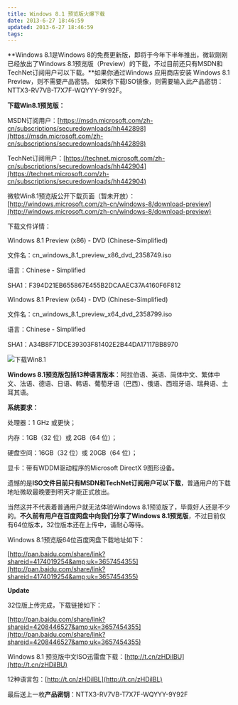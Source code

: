 ```yaml
---
title: Windows 8.1 预览版火爆下载
date: 2013-6-27 18:46:59
updated: 2013-6-27 18:46:59
tags: 
---
```

**Windows 8.1是Windows 8的免费更新版，即将于今年下半年推出，微软刚刚已经放出了Windows 8.1预览版（Preview）的下载，不过目前还只有MSDN和TechNet订阅用户可以下载。**如果你通过Windows 应用商店安装 Windows 8.1 Preview，则不需要产品密钥。 如果你下载ISO镜像，则需要输入此产品密钥：NTTX3-RV7VB-T7X7F-WQYYY-9Y92F。

**下载Win8.1预览版：**

MSDN订阅用户：[https://msdn.microsoft.com/zh-cn/subscriptions/securedownloads/hh442898](https://msdn.microsoft.com/zh-cn/subscriptions/securedownloads/hh442898)

TechNet订阅用户：[https://technet.microsoft.com/zh-cn/subscriptions/securedownloads/hh442904](https://technet.microsoft.com/zh-cn/subscriptions/securedownloads/hh442904)

微软Win8.1预览版公开下载页面（暂未开放）：[http://windows.microsoft.com/zh-cn/windows-8/download-preview](http://windows.microsoft.com/zh-cn/windows-8/download-preview)
<!-- more --> 
下载文件详情：

Windows 8.1 Preview (x86) - DVD (Chinese-Simplified)

文件名：cn_windows_8.1_preview_x86_dvd_2358749.iso

语言：Chinese - Simplified

SHA1：F394D21EB655867E455B2DCAAEC37A4160F6F812

Windows 8.1 Preview (x64) - DVD (Chinese-Simplified)

文件名：cn_windows_8.1_preview_x64_dvd_2358799.iso

语言：Chinese - Simplified

SHA1：A34B8F71DCE39303F81402E2B44DA17117BB8970

![下载Win8.1](http://www.startos.com/uploads/allimg/130627/0Q4354U7-0.png "下载Win8.1")

**Windows 8.1预览版包括13种语言版本**：阿拉伯语、英语、简体中文、繁体中文、法语、德语、日语、韩语、葡萄牙语（巴西）、俄语、西班牙语、瑞典语、土耳其语。

**系统要求：**

处理器：1 GHz 或更快；

内存：1GB（32 位）或 2GB（64 位）；

硬盘空间：16GB（32 位）或 20GB（64 位）；

显卡：带有WDDM驱动程序的Microsoft DirectX 9图形设备。

遗憾的是**ISO文件目前只有MSDN和TechNet订阅用户可以下载**，普通用户的下载地址微软最晚要到明天才能正式放出。

当然这并不代表着普通用户就无法体验Windows 8.1预览版了，毕竟好人还是不少的。**不久前有用户在百度网盘中向我们分享了Windows 8.1预览版**，不过目前仅有64位版本，32位版本还在上传中，请耐心等待。

Windows 8.1预览版64位百度网盘下载地址如下：

[http://pan.baidu.com/share/link?shareid=4174019254&amp;uk=3657454355](http://pan.baidu.com/share/link?shareid=4174019254&amp;uk=3657454355)

**Update**

32位版上传完成，下载链接如下：

[http://pan.baidu.com/share/link?shareid=4208446527&amp;uk=3657454355](http://pan.baidu.com/share/link?shareid=4208446527&amp;uk=3657454355)

Windows 8.1 预览版中文ISO迅雷盘下载：[http://t.cn/zHDilBU](http://t.cn/zHDilBU)

12种语言包：[http://t.cn/zHDilBL](http://t.cn/zHDilBL)

最后送上一枚**产品密钥**：NTTX3-RV7VB-T7X7F-WQYYY-9Y92F